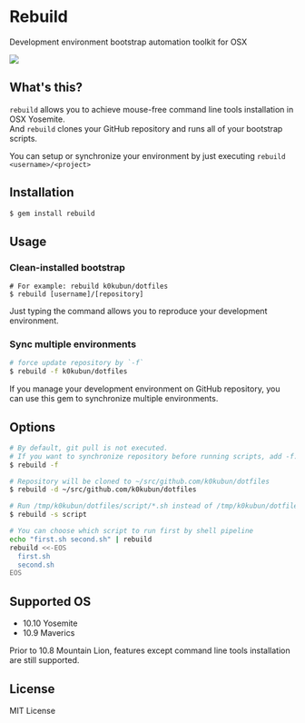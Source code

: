 # Rebuild

Development environment bootstrap automation toolkit for OSX

![](http://pic.k0kubun.com/174syGrQYpdTo0N.gif)

## What's this?

`rebuild` allows you to achieve mouse-free command line tools installation in OSX Yosemite.  
And `rebuild` clones your GitHub repository and runs all of your bootstrap scripts.  
  
You can setup or synchronize your environment by just executing `rebuild <username>/<project>`

## Installation

```bash
$ gem install rebuild
```

## Usage

### Clean-installed bootstrap

```
# For example: rebuild k0kubun/dotfiles
$ rebuild [username]/[repository]
```

Just typing the command allows you to reproduce your development environment.

### Sync multiple environments

```bash
# force update repository by `-f`
$ rebuild -f k0kubun/dotfiles
```

If you manage your development environment on GitHub repository,
you can use this gem to synchronize multiple environments.

## Options

```bash
# By default, git pull is not executed.
# If you want to synchronize repository before running scripts, add -f.
$ rebuild -f

# Repository will be cloned to ~/src/github.com/k0kubun/dotfiles
$ rebuild -d ~/src/github.com/k0kubun/dotfiles

# Run /tmp/k0kubun/dotfiles/script/*.sh instead of /tmp/k0kubun/dotfiles/*.sh
$ rebuild -s script

# You can choose which script to run first by shell pipeline
echo "first.sh second.sh" | rebuild
rebuild <<-EOS
  first.sh
  second.sh
EOS
```

## Supported OS

- 10.10 Yosemite
- 10.9 Maverics

Prior to 10.8 Mountain Lion, features except command line tools installation are still supported.

## License

MIT License
